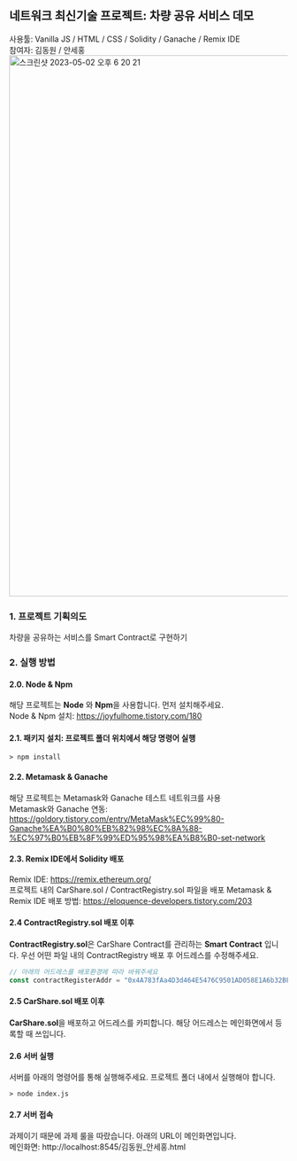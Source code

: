 ## 네트워크 최신기술 프로젝트: 차량 공유 서비스 데모
사용툴: Vanilla JS / HTML / CSS / Solidity / Ganache / Remix IDE  
참여자: 김동원 / 안세홍
<img width="977" alt="스크린샷 2023-05-02 오후 6 20 21" src="https://user-images.githubusercontent.com/63653473/235628843-16b80338-41c0-42e1-bcb5-f961edbdf5e3.png">

### 1. 프로젝트 기획의도
차량을 공유하는 서비스를 Smart Contract로 구현하기

### 2. 실행 방법
#### 2.0. Node & Npm
해당 프로젝트는 **Node** 와 **Npm**을 사용합니다. 먼저 설치해주세요.  
Node & Npm 설치: https://joyfulhome.tistory.com/180
#### 2.1. 패키지 설치: 프로젝트 폴더 위치에서 해당 명령어 실행
```
> npm install
```
#### 2.2. Metamask & Ganache
해당 프로젝트는 Metamask와 Ganache 테스트 네트워크를 사용   
Metamask와 Ganache 연동: https://goldory.tistory.com/entry/MetaMask%EC%99%80-Ganache%EA%B0%80%EB%82%98%EC%8A%88-%EC%97%B0%EB%8F%99%ED%95%98%EA%B8%B0-set-network

#### 2.3. Remix IDE에서 Solidity 배포
Remix IDE: https://remix.ethereum.org/   
프로젝트 내의 CarShare.sol / ContractRegistry.sol 파일을 배포
Metamask & Remix IDE 배포 방법: https://eloquence-developers.tistory.com/203

#### 2.4 ContractRegistry.sol 배포 이후
**ContractRegistry.sol**은 CarShare Contract를 관리하는 **Smart Contract** 입니다.
우선 어떤 파일 내의 ContractRegistry 배포 후 어드레스를 수정해주세요.
```javascript
// 아래의 어드레스를 배포환경에 따라 바꿔주세요
const contractRegisterAddr = "0x4A783fAa4D3d464E5476C9501AD058E1A6b32BF5";
```
#### 2.5 CarShare.sol 배포 이후
**CarShare.sol**을 배포하고 어드레스를 카피합니다. 해당 어드레스는 메인화면에서 등록할 때 쓰입니다.

#### 2.6 서버 실행
서버를 아래의 명령어를 통해 실행해주세요. 프로젝트 폴더 내에서 실행해야 합니다.
```
> node index.js
```
#### 2.7 서버 접속
과제이기 때문에 과제 룰을 따랐습니다. 아래의 URL이 메인화면입니다.  
메인화면: http://localhost:8545/김동원_안세홍.html
